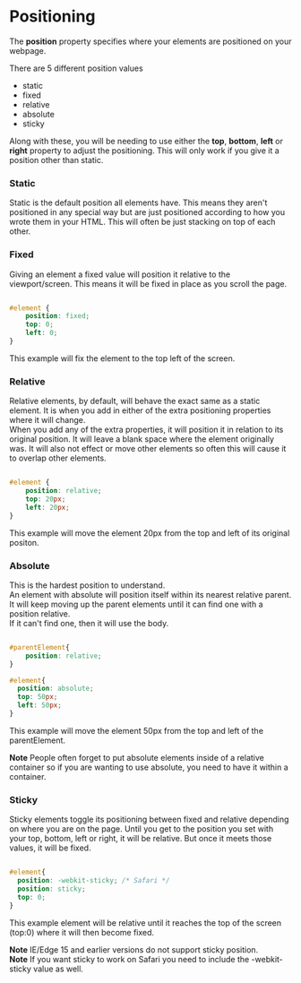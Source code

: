 # Positioning

The **position** property specifies where your elements are positioned on your webpage.  

There are 5 different position values
* static
* fixed
* relative
* absolute
* sticky

Along with these, you will be needing to use either the **top**, **bottom**, **left** or **right** property to adjust the positioning. This will only work if you give it a position other than static.

### Static

Static is the default position all elements have. This means they aren't positioned in any special way but are just positioned according to how you wrote them in your HTML. This will often be just stacking on top of each other.

### Fixed

Giving an element a fixed value will position it relative to the viewport/screen. This means it will be fixed in place as you scroll the page.

```css

#element {
    position: fixed;
    top: 0;
    left: 0;
}

```

This example will fix the element to the top left of the screen.

### Relative

Relative elements, by default, will behave the exact same as a static element. It is when you add in either of the extra positioning properties where it will change.  
When you add any of the extra properties, it will position it in relation to its original position. It will leave a blank space where the element originally was. It will also not effect or move other elements so often this will cause it to overlap other elements.

```css

#element {
    position: relative;
    top: 20px;
    left: 20px;
}

```
This example will move the element 20px from the top and left of its original positon.

### Absolute

This is the hardest position to understand.  
An element with absolute will position itself within its nearest relative parent.  
It will keep moving up the parent elements until it can find one with a position relative.  
If it can't find one, then it will use the body.

```css

#parentElement{
    position: relative;
}

#element{
  position: absolute;
  top: 50px;
  left: 50px;
}

```
This example will move the element 50px from the top and left of the parentElement.  

**Note** People often forget to put absolute elements inside of a relative container so if you are wanting to use absolute, you need to have it within a container.

### Sticky

Sticky elements toggle its positioning between fixed and relative depending on where you are on the page.
Until you get to the position you set with your top, bottom, left or right, it will be relative. But once it meets those values, it will be fixed.

```css

#element{
  position: -webkit-sticky; /* Safari */
  position: sticky;
  top: 0;
}

```

This example element will be relative until it reaches the top of the screen (top:0) where it will then become fixed.

**Note** IE/Edge 15 and earlier versions do not support sticky position.  
**Note** If you want sticky to work on Safari you need to include the -webkit-sticky value as well.  
